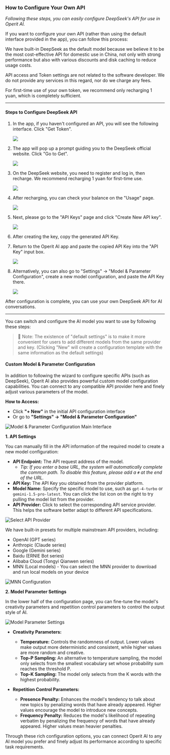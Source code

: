 ### How to Configure Your Own API

*Following these steps, you can easily configure DeepSeek's API for use in Operit AI.*

If you want to configure your own API (rather than using the default interface provided in the app), you can follow this process:

We have built-in DeepSeek as the default model because we believe it to be the most cost-effective API for domestic use in China, not only with strong performance but also with various discounts and disk caching to reduce usage costs.

API access and Token settings are not related to the software developer. We do not provide any services in this regard, nor do we charge any fees.

For first-time use of your own token, we recommend only recharging 1 yuan, which is completely sufficient.

---

#### Steps to Configure DeepSeek API

1.  In the app, if you haven't configured an API, you will see the following interface. Click "Get Token".

    ![](/manuals/assets/deepseek_API_step/2.png)

2.  The app will pop up a prompt guiding you to the DeepSeek official website. Click "Go to Get".

    ![](/manuals/assets/deepseek_API_step/4.png)

3.  On the DeepSeek website, you need to register and log in, then recharge. We recommend recharging 1 yuan for first-time use.

    ![](/manuals/assets/deepseek_API_step/3.png)

4.  After recharging, you can check your balance on the "Usage" page.

    ![](/manuals/assets/deepseek_API_step/5.png)

5.  Next, please go to the "API Keys" page and click "Create New API key".

    ![](/manuals/assets/deepseek_API_step/9.png)

6.  After creating the key, copy the generated API Key.

7.  Return to the Operit AI app and paste the copied API Key into the "API Key" input box.

    ![](/manuals/assets/deepseek_API_step/2.png)

8.  Alternatively, you can also go to "Settings" -> "Model & Parameter Configuration", create a new model configuration, and paste the API Key there.

    ![](/manuals/assets/deepseek_API_step/1.png)

After configuration is complete, you can use your own DeepSeek API for AI conversations.

---

You can switch and configure the AI model you want to use by following these steps:

> 🎨 Note: The existence of "default settings" is to make it more convenient for users to add different models from the same provider and key. (Clicking "New" will create a configuration template with the same information as the default settings)

#### Custom Model & Parameter Configuration

In addition to following the wizard to configure specific APIs (such as DeepSeek), Operit AI also provides powerful custom model configuration capabilities. You can connect to any compatible API provider here and finely adjust various parameters of the model.

**How to Access:**

*   Click **"+ New"** in the initial API configuration interface
*   Or go to **"Settings" -> "Model & Parameter Configuration"**

![Model & Parameter Configuration Main Interface](/manuals/assets/model/model-config-main.jpg)

**1. API Settings**

You can manually fill in the API information of the required model to create a new model configuration:

*   **API Endpoint:** The API request address of the model.
    *   *Tip: If you enter a base URL, the system will automatically complete the common path. To disable this feature, please add a `#` at the end of the URL.*
*   **API Key:** The API Key you obtained from the provider platform.
*   **Model Name:** Specify the specific model to use, such as `gpt-4-turbo` or `gemini-1.5-pro-latest`. You can click the list icon on the right to try pulling the model list from the provider.
*   **API Provider:** Click to select the corresponding API service provider. This helps the software better adapt to different API specifications.

![Select API Provider](/manuals/assets/model/model-config-providers.png)

We have built-in presets for multiple mainstream API providers, including:
*   OpenAI (GPT series)
*   Anthropic (Claude series)
*   Google (Gemini series)
*   Baidu (ERNIE Bot series)
*   Alibaba Cloud (Tongyi Qianwen series)
*   MNN (Local models) - You can select the MNN provider to download and run local models on your device

![MNN Configuration](/manuals/assets/model/mnn.png)

**2. Model Parameter Settings**

In the lower half of the configuration page, you can fine-tune the model's creativity parameters and repetition control parameters to control the output style of AI.

![Model Parameter Settings](/manuals/assets/model/model-config-params.png)

*   **Creativity Parameters:**
    *   **Temperature:** Controls the randomness of output. Lower values make output more deterministic and consistent, while higher values are more random and creative.
    *   **Top-P Sampling:** An alternative to temperature sampling, the model only selects from the smallest vocabulary set whose probability sum reaches the threshold P.
    *   **Top-K Sampling:** The model only selects from the K words with the highest probability.

*   **Repetition Control Parameters:**
    *   **Presence Penalty:** Enhances the model's tendency to talk about new topics by penalizing words that have already appeared. Higher values encourage the model to introduce new concepts.
    *   **Frequency Penalty:** Reduces the model's likelihood of repeating verbatim by penalizing the frequency of words that have already appeared. Higher values mean heavier penalties.

Through these rich configuration options, you can connect Operit AI to any AI model you prefer and finely adjust its performance according to specific task requirements.

